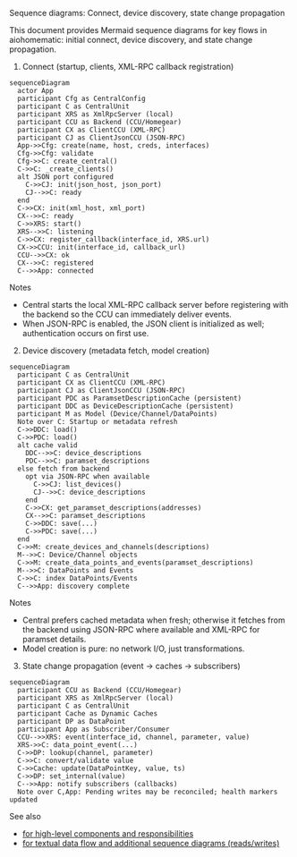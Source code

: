 Sequence diagrams: Connect, device discovery, state change propagation

This document provides Mermaid sequence diagrams for key flows in aiohomematic: initial connect, device discovery, and state change propagation.

1. Connect (startup, clients, XML-RPC callback registration)

```mermaid
sequenceDiagram
  actor App
  participant Cfg as CentralConfig
  participant C as CentralUnit
  participant XRS as XmlRpcServer (local)
  participant CCU as Backend (CCU/Homegear)
  participant CX as ClientCCU (XML-RPC)
  participant CJ as ClientJsonCCU (JSON-RPC)
  App->>Cfg: create(name, host, creds, interfaces)
  Cfg->>Cfg: validate
  Cfg->>C: create_central()
  C->>C: _create_clients()
  alt JSON port configured
    C->>CJ: init(json_host, json_port)
    CJ-->>C: ready
  end
  C->>CX: init(xml_host, xml_port)
  CX-->>C: ready
  C->>XRS: start()
  XRS-->>C: listening
  C->>CX: register_callback(interface_id, XRS.url)
  CX->>CCU: init(interface_id, callback_url)
  CCU-->>CX: ok
  CX-->>C: registered
  C-->>App: connected
```

Notes

- Central starts the local XML-RPC callback server before registering with the backend so the CCU can immediately deliver events.
- When JSON-RPC is enabled, the JSON client is initialized as well; authentication occurs on first use.

2. Device discovery (metadata fetch, model creation)

```mermaid
sequenceDiagram
  participant C as CentralUnit
  participant CX as ClientCCU (XML-RPC)
  participant CJ as ClientJsonCCU (JSON-RPC)
  participant PDC as ParamsetDescriptionCache (persistent)
  participant DDC as DeviceDescriptionCache (persistent)
  participant M as Model (Device/Channel/DataPoints)
  Note over C: Startup or metadata refresh
  C->>DDC: load()
  C->>PDC: load()
  alt cache valid
    DDC-->>C: device_descriptions
    PDC-->>C: paramset_descriptions
  else fetch from backend
    opt via JSON-RPC when available
      C->>CJ: list_devices()
      CJ-->>C: device_descriptions
    end
    C->>CX: get_paramset_descriptions(addresses)
    CX-->>C: paramset_descriptions
    C->>DDC: save(...)
    C->>PDC: save(...)
  end
  C->>M: create_devices_and_channels(descriptions)
  M-->>C: Device/Channel objects
  C->>M: create_data_points_and_events(paramset_descriptions)
  M-->>C: DataPoints and Events
  C->>C: index DataPoints/Events
  C-->>App: discovery complete
```

Notes

- Central prefers cached metadata when fresh; otherwise it fetches from the backend using JSON-RPC where available and XML-RPC for paramset details.
- Model creation is pure: no network I/O, just transformations.

3. State change propagation (event -> caches -> subscribers)

```mermaid
sequenceDiagram
  participant CCU as Backend (CCU/Homegear)
  participant XRS as XmlRpcServer (local)
  participant C as CentralUnit
  participant Cache as Dynamic Caches
  participant DP as DataPoint
  participant App as Subscriber/Consumer
  CCU-->>XRS: event(interface_id, channel, parameter, value)
  XRS->>C: data_point_event(...)
  C->>DP: lookup(channel, parameter)
  C->>C: convert/validate value
  C->>Cache: update(DataPointKey, value, ts)
  C->>DP: set_internal(value)
  C-->>App: notify subscribers (callbacks)
  Note over C,App: Pending writes may be reconciled; health markers updated
```

See also

- [for high-level components and responsibilities](docs/architecture.md)
- [for textual data flow and additional sequence diagrams (reads/writes)](docs/data_flow.md)
